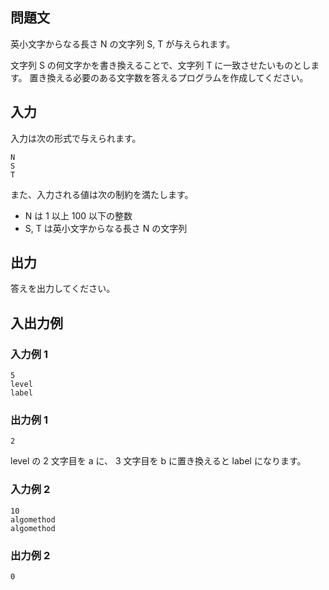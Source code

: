 ## 問題文

英小文字からなる長さ N の文字列 S, T が与えられます。

文字列 S の何文字かを書き換えることで、文字列 T に一致させたいものとします。 置き換える必要のある文字数を答えるプログラムを作成してください。

## 入力

入力は次の形式で与えられます。

```text
N
S
T
```

また、入力される値は次の制約を満たします。

- N は 1 以上 100 以下の整数
- S, T は英小文字からなる長さ N の文字列

## 出力

答えを出力してください。

## 入出力例

### 入力例 1

```text
5
level
label
```

### 出力例 1

```text
2
```

level の 2 文字目を a に、 3 文字目を b に置き換えると label になります。

### 入力例 2

```text
10
algomethod
algomethod
```

### 出力例 2

```text
0
```
